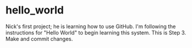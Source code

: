 # hello_world
Nick's first project; he is learning how to use GitHub.
I'm following the instructions for "Hello World" to begin learning this system. 
This is Step 3. Make and commit changes. 
